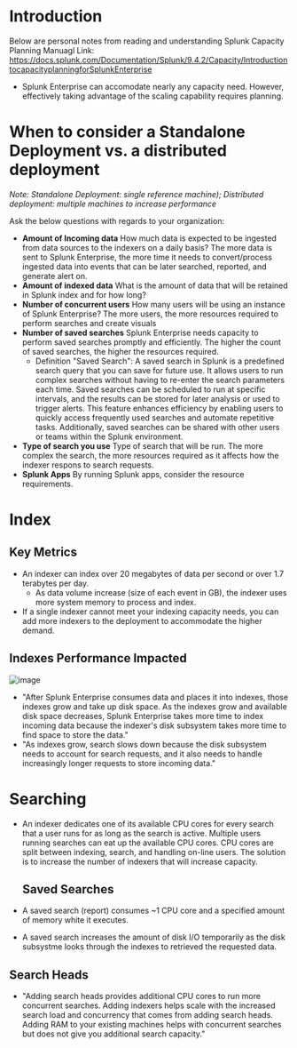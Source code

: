 # Introduction

Below are personal notes from reading and understanding Splunk Capacity Planning Manuagl
Link: https://docs.splunk.com/Documentation/Splunk/9.4.2/Capacity/IntroductiontocapacityplanningforSplunkEnterprise

* Splunk Enterprise can accomodate nearly any capacity need. However, effectively taking advantage of the scaling capability requires planning.

# When to consider a Standalone Deployment vs. a distributed deployment

*Note: Standalone Deployment: single reference machine); Distributed deployment: multiple machines to increase performance*

Ask the below questions with regards to your organization:

* **Amount of Incoming data** How much data is expected to be ingested from data sources to the indexers on a daily basis? The more data is sent to Splunk Enterprise, the more time it needs to convert/process ingested data into events that can be later searched, reported, and generate alert on.
* **Amount of indexed data** What is the amount of data that will be retained in Splunk index and for how long?
* **Number of concurrent users** How many users will be using an instance of Splunk Enterprise? The more users, the more resources required to perform searches and create visuals
* **Number of saved searches** Splunk Enterprise needs capacity to perform saved searches promptly and efficiently. The higher the count of saved searches, the higher the resources required.
  * Definition "Saved Search": A saved search in Splunk is a predefined search query that you can save for future use. It allows users to run complex searches without having to re-enter the search parameters each time. Saved searches can be scheduled to run at specific intervals, and the results can be stored for later analysis or used to trigger alerts. This feature enhances efficiency by enabling users to quickly access frequently used searches and automate repetitive tasks. Additionally, saved searches can be shared with other users or teams within the Splunk environment.
* **Type of search you use** Type of search that will be run. The more complex the search, the more resources required as it affects how the indexer respons to search requests.
* **Splunk Apps** By running Splunk apps, consider the resource requirements.

# Index
## Key Metrics

* An indexer can index over 20 megabytes of data per second or over 1.7 terabytes per day.
  * As data volume increase (size of each event in GB), the indexer uses more system memory to process and index.
* If a single indexer cannot meet your indexing capacity needs, you can add more indexers to the deployment to accommodate the higher demand.

## Indexes Performance Impacted

![image](https://github.com/user-attachments/assets/7a322496-2c7c-4d49-b00a-3d9d31d1f412)

* "After Splunk Enterprise consumes data and places it into indexes, those indexes grow and take up disk space. As the indexes grow and available disk space decreases, Splunk Enterprise takes more time to index incoming data because the indexer's disk subsystem takes more time to find space to store the data."
* "As indexes grow, search slows down because the disk subsystem needs to account for search requests, and it also needs to handle increasingly longer requests to store incoming data."

# Searching
* An indexer dedicates one of its available CPU cores for every search that a user runs for as long as the search is active. Multiple users running searches can eat up the available CPU cores. CPU cores are split between indexing, search, and handling on-line users. The solution is to increase the number of indexers that will increase capacity.

  ## Saved Searches
* A saved search (report) consumes ~1 CPU core and a specified amount of memory white it executes.
* A saved search increases the amount of disk I/O temporarily as the disk subsystme looks through the indexes to retrieved the requested data.

## Search Heads
* "Adding search heads provides additional CPU cores to run more concurrent searches. Adding indexers helps scale with the increased search load and concurrency that comes from adding search heads. Adding RAM to your existing machines helps with concurrent searches but does not give you additional search capacity."
